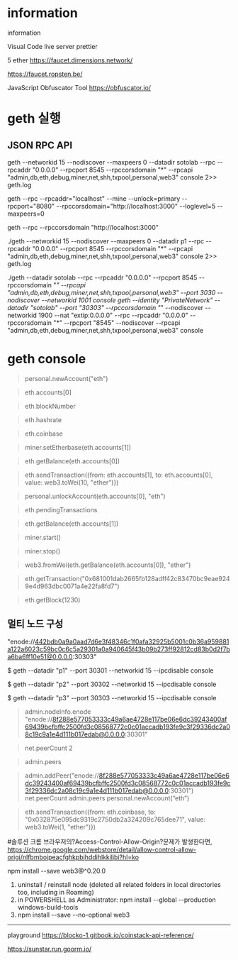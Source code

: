 # information
information

Visual Code
live server
prettier

5 ether
https://faucet.dimensions.network/

https://faucet.ropsten.be/

JavaScript Obfuscator Tool
https://obfuscator.io/



# geth 실행
## JSON RPC API 

geth --networkid 15 --nodiscover --maxpeers 0 --datadir sotolab --rpc --rpcaddr "0.0.0.0" --rpcport 8545 --rpccorsdomain "*" --rpcapi "admin,db,eth,debug,miner,net,shh,txpool,personal,web3" console 2>> geth.log

geth --rpc --rpcaddr="localhost" --mine --unlock=primary --rpcport="8080" --rpccorsdomain="http://localhost:3000" --loglevel=5 --maxpeers=0

geth --rpc --rpccorsdomain "http://localhost:3000"


./geth --networkid 15 --nodiscover --maxpeers 0 --datadir p1 --rpc --rpcaddr "0.0.0.0" --rpcport 8545 --rpccorsdomain "*" --rpcapi "admin,db,eth,debug,miner,net,shh,txpool,personal,web3" console 2>> geth.log

./geth --datadir sotolab --rpc --rpcaddr "0.0.0.0" --rpcport 8545 --rpccorsdomain "*" --rpcapi "admin,db,eth,debug,miner,net,shh,txpool,personal,web3" --port 3030 --nodiscover --networkid 1001 console
geth --identity "PrivateNetwork" --datadir "sotolab" --port "30303" --rpccorsdomain "*" --nodiscover --networkid 1900 --nat "extip:0.0.0.0" --rpc --rpcaddr "0.0.0.0" --rpccorsdomain "*" --rpcport "8545" --nodiscover --rpcapi "admin,db,eth,debug,miner,net,shh,txpool,personal,web3" console


# geth console
> personal.newAccount("eth")

> eth.accounts[0]

> eth.blockNumber

> eth.hashrate

> eth.coinbase

> miner.setEtherbase(eth.accounts[1])

> eth.getBalance(eth.accounts[0])

> eth.sendTransaction({from: eth.accounts[1], to: eth.accounts[0], value: web3.toWei(10, "ether")})

> personal.unlockAccount(eth.accounts[0], "eth")

> eth.pendingTransactions

> eth.getBalance(eth.accounts[1])

> miner.start()

> miner.stop()

> web3.fromWei(eth.getBalance(eth.accounts[0]), "ether") 

> eth.getTransaction("0x681001dab2665fb128adff42c83470bc9eae9249e4d963dbc0071a4e22fa8fd7")

> eth.getBlock(1230)

## 멀티 노드 구성
"enode://442bdb0a9a0aad7d6e3f48346c1f0afa32925b5001c0b36a959881a122a6023c59bc0c6c5a29301a0a940645f43b09b273ff92812cd83b0d2f7ba6ba6ff10e51@0.0.0.0:30303"

$ geth --datadir "p1" --port 30301 --networkid 15 --ipcdisable console 

$ geth --datadir "p2" --port 30302 --networkid 15 --ipcdisable console 

$ geth --datadir "p3" --port 30303 --networkid 15 --ipcdisable console 



> admin.nodeInfo.enode
"enode://8f288e577053333c49a6ae4728e117be06e6dc39243400af69439bcfbffc2500fd3c08568772c0c01accadb193fe9c3f29336dc2a08c19c9a1e4d111b017edab@0.0.0.0:30301"

> net.peerCount
2

> admin.peers


> admin.addPeer("enode://8f288e577053333c49a6ae4728e117be06e6dc39243400af69439bcfbffc2500fd3c08568772c0c01accadb193fe9c3f29336dc2a08c19c9a1e4d111b017edab@0.0.0.0:30301")
> net.peerCount
> admin.peers
> personal.newAccount(“eth”)

> eth.sendTransaction({from: eth.coinbase, to: "0x032875e095dc9319c2750db2a324209c765dee71", value: web3.toWei(1, "ether")})


#솔루션
크롬 브라우저의?Access-Control-Allow-Origin?문제가 발생한다면, https://chrome.google.com/webstore/detail/allow-control-allow-origi/nlfbmbojpeacfghkpbjhddihlkkiljbi?hl=ko

npm install --save web3@^0.20.0

1. uninstall / reinstall node (deleted all related folders in local directories too, including in Roaming)
2. in POWERSHELL as Administrator: npm install --global --production windows-build-tools
3. npm install --save --no-optional web3




---------------------------------
playground
https://blocko-1.gitbook.io/coinstack-api-reference/

https://sunstar.run.goorm.io/
